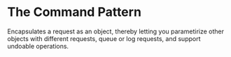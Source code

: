 # The Command Pattern

Encapsulates a request as an object, thereby letting you parametirize other objects with different requests, queue or log requests, and support undoable operations.
